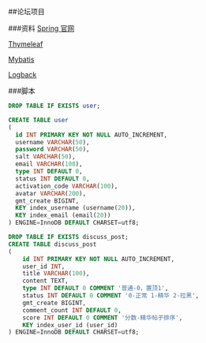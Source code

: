 ##论坛项目

###资料
[Spring 官网](https://spring.io/)

[Thymeleaf](https://www.thymeleaf.org/)

[Mybatis](https://mybatis.org/mybatis-3/)

[Logback](http://logback.qos.ch/)

###脚本

```sql
DROP TABLE IF EXISTS user;

CREATE TABLE user
(
  id INT PRIMARY KEY NOT NULL AUTO_INCREMENT,
  username VARCHAR(50),
  password VARCHAR(50),
  salt VARCHAR(50),
  email VARCHAR(100),
  type INT DEFAULT 0,
  status INT DEFAULT 0,
  activation_code VARCHAR(100),
  avatar VARCHAR(200),
  gmt_create BIGINT,
  KEY index_username (username(20)),
  KEY index_email (email(20))
) ENGINE=InnoDB DEFAULT CHARSET=utf8;

DROP TABLE IF EXISTS discuss_post;
CREATE TABLE discuss_post
(
    id INT PRIMARY KEY NOT NULL AUTO_INCREMENT,
    user_id INT,
    title VARCHAR(100),
    content TEXT,
    type INT DEFAULT 0 COMMENT '普通-0，置顶1',
    status INT DEFAULT 0 COMMENT '0-正常 1-精华 2-拉黑',
    gmt_create BIGINT,
    comment_count INT DEFAULT 0,
    score INT DEFAULT 0 COMMENT '分数-精华帖子排序',
    KEY index_user_id (user_id)
) ENGINE=InnoDB DEFAULT CHARSET=utf8;
```